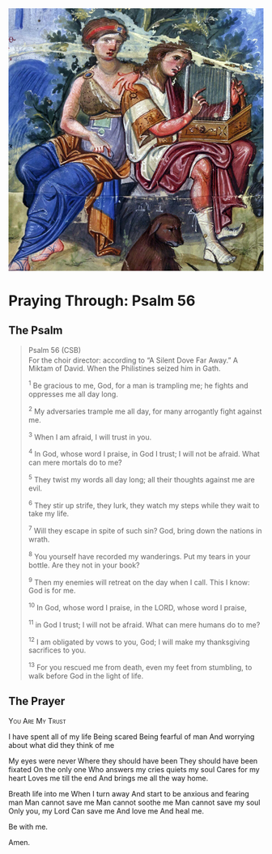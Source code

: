 <img class="intro-right" src="../images/art-paris-psalter.jpg">

<style>
  li {list-style-type: none;}
  p + ul {
    margin-top: -18px;
}
</style>

# Praying Through: Psalm 56

## The Psalm

>Psalm 56 (CSB)  
><sup></sup> For the choir director: according to “A Silent Dove Far Away.” A Miktam of David. When the Philistines seized him in Gath. 
>
><sup>1</sup> Be gracious to me, God, for a man is trampling me; he fights and oppresses me all day long. 
>
><sup>2</sup> My adversaries trample me all day, for many arrogantly fight against me. 
>
><sup>3</sup> When I am afraid, I will trust in you. 
>
><sup>4</sup> In God, whose word I praise, in God I trust; I will not be afraid. What can mere mortals do to me? 
>
><sup>5</sup> They twist my words all day long; all their thoughts against me are evil. 
>
><sup>6</sup> They stir up strife, they lurk, they watch my steps while they wait to take my life. 
>
><sup>7</sup> Will they escape in spite of such sin? God, bring down the nations in wrath. 
>
><sup>8</sup> You yourself have recorded my wanderings. Put my tears in your bottle. Are they not in your book? 
>
><sup>9</sup> Then my enemies will retreat on the day when I call. This I know: God is for me. 
>
><sup>10</sup> In God, whose word I praise, in the LORD, whose word I praise, 
>
><sup>11</sup> in God I trust; I will not be afraid. What can mere humans do to me? 
>
><sup>12</sup> I am obligated by vows to you, God; I will make my thanksgiving sacrifices to you. 
>
><sup>13</sup> For you rescued me from death, even my feet from stumbling, to walk before God in the light of life.

## The Prayer

<div style="font-variant: small-caps;">
You Are My Trust
</div>

I have spent all of my life
Being scared
Being fearful of man
And worrying about what did they think of me

My eyes
were never
Where they should have been
They should have been fixated 
On the only one
Who answers my cries
quiets my soul
Cares for my heart
Loves me till the end
And brings me all the way home.

Breath life into me
When I turn away
And start to be anxious and fearing man
Man cannot save me
Man cannot soothe me
Man cannot save my soul
Only you, my Lord
Can save me
And love me
And heal me.

Be with me.

Amen.
